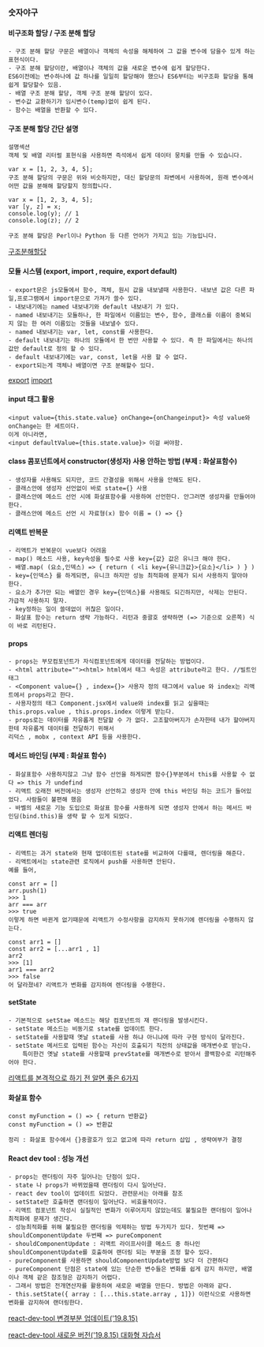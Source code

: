 ### 숫자야구

#### 비구조화 할당 / 구조 분해 할당

```
- 구조 분해 할당 구문은 배열이나 객체의 속성을 해체하여 그 값을 변수에 담을수 있게 하는 표현식이다.
- 구조 분해 할당이란, 배열이나 객체의 값을 새로운 변수에 쉽게 할당한다.
ES6이전에는 변수하나에 값 하나를 일일히 할당해야 했으나 ES6부터는 비구조화 할당을 통해 쉽게 할당할수 있음.
- 배열 구조 분해 할당, 객체 구조 분해 할당이 있다.
- 변수값 교환하기가 임시변수(temp)없이 쉽게 된다.
- 함수는 배열을 반환할 수 있다.
```

#### 구조 분해 할당 간단 설명

```
설명섹션
객체 및 배열 리터럴 표현식을 사용하면 즉석에서 쉽게 데이터 뭉치를 만들 수 있습니다.

var x = [1, 2, 3, 4, 5];
구조 분해 할당의 구문은 위와 비슷하지만, 대신 할당문의 좌변에서 사용하여, 원래 변수에서 어떤 값을 분해해 할당할지 정의합니다.

var x = [1, 2, 3, 4, 5];
var [y, z] = x;
console.log(y); // 1
console.log(z); // 2

구조 분해 할당은 Perl이나 Python 등 다른 언어가 가지고 있는 기능입니다.
```

[구조분해할당]("https://developer.mozilla.org/ko/docs/Web/JavaScript/Reference/Operators/Destructuring_assignment")

#### 모듈 시스템 (export, import , require, export default)

```
- export문은 js모듈에서 함수, 객체, 원시 값을 내보낼때 사용한다. 내보낸 값은 다른 파일,프로그램에서 import문으로 가져가 쓸수 있다.
- 내보내기에는 named 내보내기와 default 내보내기 가 있다.
- named 내보내기는 모듈하나, 한 파일에서 이름있는 변수, 함수, 클래스를 이름이 중복되지 않는 한 여러 이름있는 것들을 내보낼수 있다.
- named 내보내기는 var, let, const를 사용한다.
- default 내보내기는 하나의 모듈에서 한 번만 사용할 수 있다. 즉 한 파일에서는 하나의 값만 default로 정의 할 수 있다.
- default 내보내기에는 var, const, let을 사용 할 수 없다.
- export되는게 객체나 배열이면 구조 분해할수 있다.
```

[export]("https://developer.mozilla.org/ko/docs/Web/JavaScript/Reference/Statements/export")
[import]("https://developer.mozilla.org/ko/docs/Web/JavaScript/Reference/Statements/import")

#### input 태그 활용

```
<input value={this.state.value} onChange={onChangeinput}> 속성 value와 onChange는 한 세트이다.
이게 아니라면,
<input defaultValue={this.state.value}> 이걸 써야함.
```

#### class 콤포넌트에서 constructor(생성자) 사용 안하는 방법 (부제 : 화살표함수)

```
- 생성자를 사용해도 되지만, 코드 간결성을 위해서 사용을 안해도 된다.
- 클래스안에 생성자 선언없이 바로 state={} 사용
- 클래스안에 메소드 선언 시에 화살표함수를 사용하여 선언한다. 안그러면 생성자를 만들어야 한다.
- 클래스안에 메소드 선언 시 자료형(x) 함수 이름 = () => {}
```

#### 리액트 반복문

```
- 리액트가 반복문이 vue보다 어려움
- map() 메소드 사용, key속성을 필수로 사용 key={값} 값은 유니크 해야 한다.
- 배열.map( (요소,인덱스) => { return ( <li key={유니크값}>{요소}</li> ) } )
- key={인덱스} 를 하게되면, 유니크 하지만 성능 최적화에 문제가 되서 사용하지 말아야 한다.
- 요소가 추가만 되는 배열인 경우 key={인덱스}를 사용해도 되긴하지만, 삭제는 안된다. 가급적 사용하지 말자.
- key정하는 일이 쓸데없이 귀찮은 일이다.
- 화살표 함수는 return 생략 가능하다. 리턴과 중괄호 생략하면 (=> 기준으로 오른쪽) 식이 바로 리턴된다.
```

#### props

```
- props는 부모컴포넌트가 자식컴포넌트에게 데이터를 전달하는 방법이다.
- <html attribute=""><html> html에서 태그 속성은 attribute라고 한다. //빌트인 태그
- <Component value={} , index={}> 사용자 정의 태그에서 value 와 index는 리액트에서 props라고 한다.
- 사용자정의 태그 Component.jsx에서 value와 index를 읽고 싶을때는 this.props.value , this.props.index 이렇게 받는다.
- props로는 데이터를 자유롭게 전달할 수 가 없다. 고조할아버지가 손자한테 내가 할아버지한테 자유롭게 데이터를 전달하기 위해서
리덕스 , mobx , context API 등을 사용한다.
```

#### 메서드 바인딩 (부제 : 화살표 함수)

```
- 화살표함수 사용하지않고 그냥 함수 선언을 하게되면 함수{}부분에서 this를 사용할 수 없다 => this 가 undefind
- 리액트 오래전 버전에서는 생성자 선언하고 생성자 안에 this 바인딩 하는 코드가 들어있었다. 사람들이 불편해 했음
- 바벨의 새로운 기능 도입으로 화살표 함수를 사용하게 되면 생성자 안에서 하는 메서드 바인딩(bind.this)을 생략 할 수 있게 되었다.
```

#### 리액트 렌더링

```
- 리액트는 과거 state와 현재 업데이트된 state를 비교하여 다를때, 렌더링을 해준다.
- 리액트에서는 state관련 로직에서 push를 사용하면 안된다.
예를 들어,

const arr = []
arr.push(1)
>>> 1
arr === arr
>>> true
이렇게 하면 바뀐게 없기때문에 리액트가 수정사항을 감지하지 못하기에 렌더링을 수행하지 않는다.

const arr1 = []
const arr2 = [...arr1 , 1]
arr2
>>> [1]
arr1 === arr2
>>> false
어 달라졌네? 리액트가 변화를 감지하여 렌더링을 수행한다.
```

#### setState

```
- 기본적으로 setStae 메소드는 해당 컴포넌트의 재 랜더링을 발생시킨다.
- setState 메소드는 비동기로 state를 업데이트 한다.
- setState를 사용할때 옛날 state를 사용 하냐 아니냐에 따라 구현 방식이 달라진다.
- setState 메서드로 입력된 함수는 자신이 호출되기 직전의 상태값을 매개변수로 받는다.
    특이한건 옛날 state를 사용할때 prevState를 매개변수로 받아서 콜백함수로 리턴해주어야 한다.
```

[리액트를 본격적으로 하기 전 알면 좋은 6가지](https://jaeyeophan.github.io/2018/01/02/React-tips-for-beginners/)

#### 화살표 함수

```
const myFunction = () => { return 반환값}
const myFunction = () => 반환값

정리 : 화살표 함수에서 {}중괄호가 있고 없고에 따라 return 삽입 , 생략여부가 결정
```

#### React dev tool : 성능 개선

```
- props는 랜더링이 자주 일어나는 단점이 있다.
- state 나 props가 바뀌었을때 랜더링이 다시 일어난다.
- react dev tool이 업데이트 되었다. 관련문서는 아래를 참조
- setState만 호출하면 랜더링이 일어난다. 비효율적이다.
- 리액트 컴포넌트 작성시 실질적인 변화가 이루어지지 않았는데도 불필요한 랜더링이 일어나 최적화에 문제가 생긴다.
- 성능최적화를 위해 불필요한 랜더링을 억제하는 방법 두가지가 있다. 첫번째 => shouldComponentUpdate 두번째 => pureComponent
- shouldComponentUpdate : 리액트 라이프사이클 메소드 중 하나인 shouldComponentUpdate를 호출하여 랜더링 되는 부분을 조정 할수 있다.
- pureComponent를 사용하면 shouldComponentUpdate방법 보다 더 간편하다
- pureComponent 단점은 state에 있는 단순한 변수들은 변화를 쉽게 감지 하지만, 배열이나 객체 같은 참조형은 감지하기 어렵다.
- 그래서 방법은 전개연산자를 활용하여 새로운 배열을 만든다. 방법은 아래와 같다.
- this.setState({ array : [...this.state.array , 1]}) 이런식으로 사용하면 변화를 감지하여 랜더링한다.
```

[react-dev-tool 변경부분 업데이트('19.8.15)](https://github.com/facebook/react/blob/master/packages/react-devtools/CHANGELOG.md)

[react-dev-tool 새로운 버전('19.8.15) 대화형 자습서](https://react-devtools-tutorial.now.sh/)
